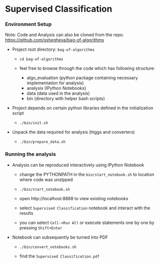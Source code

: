 Supervised Classification
==========================

### Environment Setup

Note: Code and Analysis can also be cloned from the repo: https://github.com/sshegheva/bag-of-algorithms

 - Project root directory: `bag-of-algorithms`
 
    - `cd bag-of-algorithms`
    
    - feel free to browse through the code which has following structure:
        - algo_evaluation (python package containing necessary implementation for analysis)
        - analysis (IPython Notebooks)
        - data (data used in the analysis)
        - bin (directory with helper bash scripts)
 
 - Project depends on certain python libraries defined in the initialization script
 
    - `./bin/init.sh`
    
 - Unpack the data required for analysis (higgs and converters)
 
    - `./bin/prepare_data.sh`
    
    
### Running the analysis
    
 - Analysis can be reproduced interactively using IPython Notebook
 
    - change the PYTHONPATH in the `bin/start_notebook.sh` to location where code was unzipped
 
    - `./bin/start_notebook.sh`
    
    - open http://localhost:8888 to view existing notebooks
    
    - select `Supervised Classification` notebook and interact with the results
    
    - you can select `Cell->Run All` or execute statements one by one by pressing `Shift+Enter`
    
 - Notebook can subsequently be turned into PDF
 
    - `./bin/convert_notebooks.sh`
    
    - find the `Supervised Classification.pdf` 